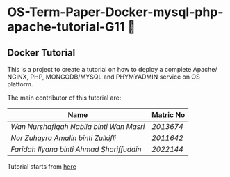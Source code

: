 # OS-Term-Paper-Docker-mysql-php-apache-tutorial-G11 :rocket:

## Docker Tutorial
This is a project to create a tutorial on how to deploy a complete Apache/ NGINX, PHP, MONGODB/MYSQL and PHYMYADMIN service on OS platform.

The main contributor of this tutorial are:

Name        | Matric No
-------     |----------
_Wan Nurshafiqah Nabila binti Wan Masri_ | _2013674_
_Nor Zuhayra Amalin binti Zulkifli_ | _2011642_
_Faridah Ilyana binti Ahmad Shariffuddin_ | _2022144_

Tutorial starts from [here](page1.md)



